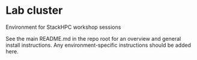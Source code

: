 # Lab cluster

Environment for StackHPC workshop sessions

See the main README.md in the repo root for an overview and general install instructions.  Any environment-specific instructions should be added here.